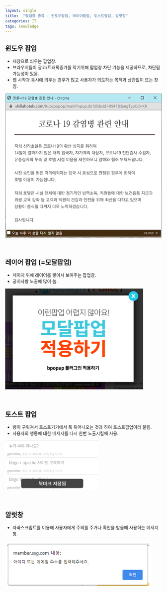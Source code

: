 ```yaml
---
layout: single
title:  "팝업창 종류 - 윈도우팝업, 레이어팝업, 토스트팝업, 알럿창"
categories: IT
tags: knowledge
---
```


## 윈도우 팝업
- 새창으로 띄우는 팝업창.
- 브라우저들이 광고/트래픽증가를 막기위해 팝업창 차단 기능을 제공하므로, 차단될 가능성이 있음.
- 웹 시작과 동시에 띄우는 경우가 많고 사용자가 의도하는 목적과 상관없이 뜨는 창임.

![윈도우 팝업](/images/2022-07-30-window.png)

<br/>

## 레이어 팝업 (=모달팝업)
- 페이지 위에 레이어를 쌓아서 보여주는 팝업창. 
- 공지사항 노출에 많이 씀.

![레이어 팝업](/images/2022-07-30-modal.png)

<br/>

## 토스트 팝업
- 빵이 구워져서 토스트기기에서 툭 튀어나오는 것과 하여 토스트팝업이라 불림.
- 사용자의 행동에 대한 메세지를 다시 한번 노출시킬때 사용.

![토스트 팝업](/images/2022-07-30-toast.png)

<br/>

## 알럿창
- 자바스크립트를 이용해 사용자에게 주의를 주거나 확인을 받을때 사용하는 메세지창.

![알럿창](/images/2022-07-30-alert.png)
